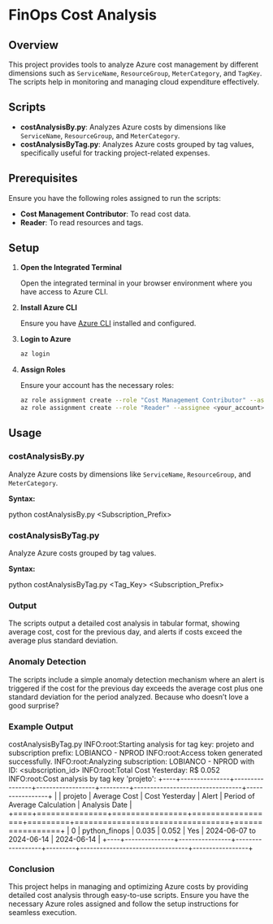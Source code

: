 # FinOps Cost Analysis

## Overview

This project provides tools to analyze Azure cost management by different dimensions such as `ServiceName`, `ResourceGroup`, `MeterCategory`, and `TagKey`. The scripts help in monitoring and managing cloud expenditure effectively.

## Scripts

- **costAnalysisBy.py**: Analyzes Azure costs by dimensions like `ServiceName`, `ResourceGroup`, and `MeterCategory`.
- **costAnalysisByTag.py**: Analyzes Azure costs grouped by tag values, specifically useful for tracking project-related expenses.

## Prerequisites

Ensure you have the following roles assigned to run the scripts:

- **Cost Management Contributor**: To read cost data.
- **Reader**: To read resources and tags.

## Setup

1. **Open the Integrated Terminal**

    Open the integrated terminal in your browser environment where you have access to Azure CLI.

2. **Install Azure CLI**

    Ensure you have [Azure CLI](https://docs.microsoft.com/en-us/cli/azure/install-azure-cli) installed and configured.

3. **Login to Azure**

    ```sh
    az login
    ```

4. **Assign Roles**

    Ensure your account has the necessary roles:

    ```sh
    az role assignment create --role "Cost Management Contributor" --assignee <your_account>
    az role assignment create --role "Reader" --assignee <your_account>
    ```

## Usage

### costAnalysisBy.py

Analyze Azure costs by dimensions like `ServiceName`, `ResourceGroup`, and `MeterCategory`.

**Syntax:**


python costAnalysisBy.py <Dimension> <Subscription_Prefix>


### costAnalysisByTag.py

Analyze Azure costs grouped by tag values.


**Syntax:**

python costAnalysisByTag.py <Tag_Key> <Subscription_Prefix>

### Output
The scripts output a detailed cost analysis in tabular format, showing average cost, cost for the previous day, and alerts if costs exceed the average plus standard deviation.

### Anomaly Detection
The scripts include a simple anomaly detection mechanism where an alert is triggered if the cost for the previous day exceeds the average cost plus one standard deviation for the period analyzed. Because who doesn’t love a good surprise?


### Example Output

costAnalysisByTag.py
INFO:root:Starting analysis for tag key: projeto and subscription prefix: LOBIANCO - NPROD
INFO:root:Access token generated successfully.
INFO:root:Analyzing subscription: LOBIANCO - NPROD with ID: <subscription_id>
INFO:root:Total Cost Yesterday: R$ 0.052
INFO:root:Cost analysis by tag key 'projeto':
+----+---------------+----------------+------------------+---------+---------------------------------+-----------------+
|    | projeto       |   Average Cost |   Cost Yesterday | Alert   | Period of Average Calculation   | Analysis Date   |
+====+===============+================+==================+=========+=================================+=================+
|  0 | python_finops |          0.035 |            0.052 | Yes     | 2024-06-07 to 2024-06-14        | 2024-06-14      |
+----+---------------+----------------+------------------+---------+---------------------------------+-----------------+


### Conclusion
This project helps in managing and optimizing Azure costs by providing detailed cost analysis through easy-to-use scripts. Ensure you have the necessary Azure roles assigned and follow the setup instructions for seamless execution.